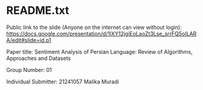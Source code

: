 # README.txt

Public link to the slide (Anyone on the internet can view without login):
https://docs.google.com/presentation/d/1lXY12jgiEoLaoZt3Lse_srrFQ5oILARA/edit#slide=id.p1

Paper title:
Sentiment Analysis of Persian Language: Review of Algorithms, Approaches and Datasets

Group Number:
01

Individual Submitter:
21241057 Malika Muradi


